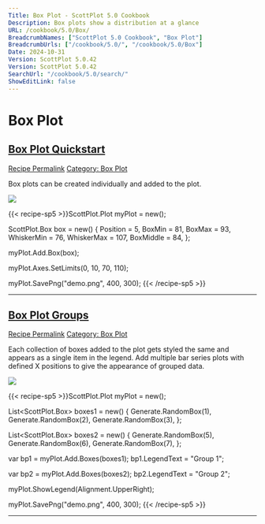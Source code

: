 ```yaml
---
Title: Box Plot - ScottPlot 5.0 Cookbook
Description: Box plots show a distribution at a glance
URL: /cookbook/5.0/Box/
BreadcrumbNames: ["ScottPlot 5.0 Cookbook", "Box Plot"]
BreadcrumbUrls: ["/cookbook/5.0/", "/cookbook/5.0/Box"]
Date: 2024-10-31
Version: ScottPlot 5.0.42
Version: ScottPlot 5.0.42
SearchUrl: "/cookbook/5.0/search/"
ShowEditLink: false
---
```


<h1>Box Plot</h1>


<h2 style='border-bottom: 0;'><a href='/cookbook/5.0/Box/BoxPlotQuickstart'>Box Plot Quickstart</a></h2>

<div class="d-flex mb-2">
<a class="btn btn-sm btn-primary me-1" href="/cookbook/5.0/Box/BoxPlotQuickstart">Recipe Permalink</a>
<a class="btn btn-sm btn-success me-1" href="/cookbook/5.0/Box">Category: Box Plot</a>
</div>

Box plots can be created individually and added to the plot.

[![](/cookbook/5.0/images/BoxPlotQuickstart.png?241031194635)](/cookbook/5.0/images/BoxPlotQuickstart.png?241031194635)

{{< recipe-sp5 >}}ScottPlot.Plot myPlot = new();

ScottPlot.Box box = new()
{
    Position = 5,
    BoxMin = 81,
    BoxMax = 93,
    WhiskerMin = 76,
    WhiskerMax = 107,
    BoxMiddle = 84,
};

myPlot.Add.Box(box);

myPlot.Axes.SetLimits(0, 10, 70, 110);

myPlot.SavePng("demo.png", 400, 300);
{{< /recipe-sp5 >}}

<hr class='my-5 invisible'>



<h2 style='border-bottom: 0;'><a href='/cookbook/5.0/Box/BoxPlotGroups'>Box Plot Groups</a></h2>

<div class="d-flex mb-2">
<a class="btn btn-sm btn-primary me-1" href="/cookbook/5.0/Box/BoxPlotGroups">Recipe Permalink</a>
<a class="btn btn-sm btn-success me-1" href="/cookbook/5.0/Box">Category: Box Plot</a>
</div>

Each collection of boxes added to the plot gets styled the same and appears as a single item in the legend. Add multiple bar series plots with defined X positions to give the appearance of grouped data.

[![](/cookbook/5.0/images/BoxPlotGroups.png?241031194635)](/cookbook/5.0/images/BoxPlotGroups.png?241031194635)

{{< recipe-sp5 >}}ScottPlot.Plot myPlot = new();

List<ScottPlot.Box> boxes1 = new() {
    Generate.RandomBox(1),
    Generate.RandomBox(2),
    Generate.RandomBox(3),
};

List<ScottPlot.Box> boxes2 = new() {
    Generate.RandomBox(5),
    Generate.RandomBox(6),
    Generate.RandomBox(7),
};

var bp1 = myPlot.Add.Boxes(boxes1);
bp1.LegendText = "Group 1";

var bp2 = myPlot.Add.Boxes(boxes2);
bp2.LegendText = "Group 2";

myPlot.ShowLegend(Alignment.UpperRight);

myPlot.SavePng("demo.png", 400, 300);
{{< /recipe-sp5 >}}

<hr class='my-5 invisible'>


